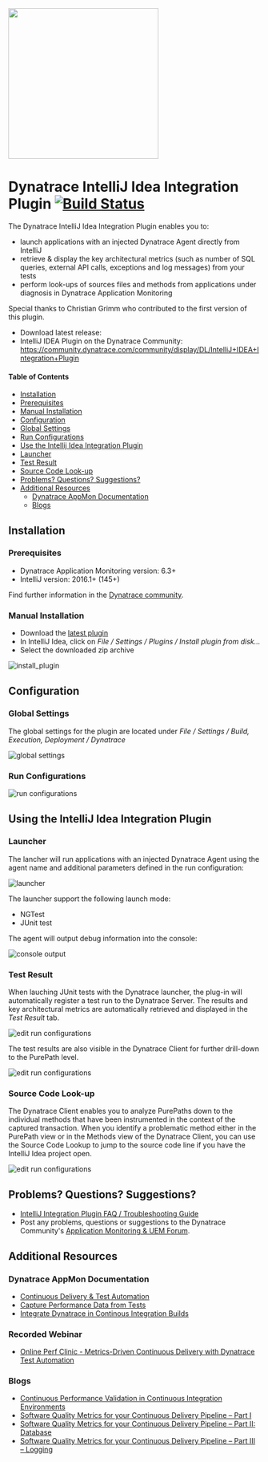 <img src="/img/logo_IntelliJIDEA.png" width="300" />

# Dynatrace IntelliJ Idea Integration Plugin [![Build Status](https://travis-ci.org/Dynatrace/Dynatrace-IntelliJ-IDEA-Integration-Plugin.svg?branch=master)](https://travis-ci.org/Dynatrace/Dynatrace-IntelliJ-IDEA-Integration-Plugin) 
 
The Dynatrace IntelliJ Idea Integration Plugin enables you to:
* launch applications with an injected Dynatrace Agent directly from IntelliJ
* retrieve & display the key architectural metrics (such as number of SQL queries, external API calls, exceptions and log messages) from your tests
* perform look-ups of sources files and methods from applications under diagnosis in Dynatrace Application Monitoring

Special thanks to Christian Grimm who contributed to the first version of this plugin.

* Download latest release: 
* IntelliJ IDEA Plugin on the Dynatrace Community: https://community.dynatrace.com/community/display/DL/IntelliJ+IDEA+Integration+Plugin

#### Table of Contents

* [Installation](#installation)  
 * [Prerequisites](#prerequisites)  
 * [Manual Installation](#manual_installation)
* [Configuration](#configuration)
 * [Global Settings](#global)
 * [Run Configurations](#run_configurations)
* [Use the Intellij Idea Integration Plugin](#use)
 * [Launcher](#launcher)
 * [Test Result](#test_result)
 * [Source Code Look-up](#source_code)
*  [Problems? Questions? Suggestions?](#feedback)
* [Additional Resources](#resources)
  * [Dynatrace AppMon Documentation](#doc)
  * [Blogs](#blogs)


## <a name="installation"></a>Installation

### <a name="prerequisites"></a>Prerequisites

* Dynatrace Application Monitoring version: 6.3+
* IntelliJ version: 2016.1+ (145+)

Find further information in the [Dynatrace community](https://community.dynatrace.com/community/pages/viewpage.action?pageId=68649064).

### <a name="manual_installation"></a>Manual Installation

* Download the [latest plugin]()
* In IntelliJ Idea, click on *File / Settings / Plugins / Install plugin from disk...*
* Select the downloaded zip archive 

![install_plugin](img/install_plugin.png)

## <a name="configuration"></a>Configuration

### <a name="global"></a>Global Settings

The global settings for the plugin are located under *File / Settings / Build, Execution, Deployment / Dynatrace*

![global settings](img/application_configuration.png)

### <a name="run_configurations"></a>Run Configurations 

![run configurations](img/run_configuration.png)

## <a name="use"></a>Using the IntelliJ Idea Integration Plugin

### <a name="launcher"></a>Launcher

The lancher will run applications with an injected Dynatrace Agent using the agent name and additional parameters defined in the run configuration:

![launcher](img/launcher.png)

The launcher support the following launch mode:
* NGTest
* JUnit test

The agent will output debug information into the console:

![console output](img/console.png)

### <a name="test_result"></a>Test Result

When lauching JUnit tests with the Dynatrace launcher, the plug-in will automatically register a test run to the Dynatrace Server. The results and key architectural metrics are automatically retrieved and displayed in the *Test Result* tab.

![edit run configurations](img/test_results.png) 

The test results are also visible in the Dynatrace Client for further drill-down to the PurePath level.

![edit run configurations](img/dynatrace_client_test_automation.png) 

### <a name="source_code"></a>Source Code Look-up

The Dynatrace Client enables you to analyze PurePaths down to the individual methods that have been instrumented in the context of the captured transaction. When you identify a problematic method either in the PurePath view or in the Methods view of the Dynatrace Client, you can use the Source Code Lookup to jump to the source code line if you have the IntelliJ Idea project open.

![edit run configurations](img/source_lookup.png) 

## <a name="feedback"></a>Problems? Questions? Suggestions?

* [IntelliJ Integration Plugin FAQ / Troubleshooting Guide](FAQ.md)
* Post any problems, questions or suggestions to the Dynatrace Community's [Application Monitoring & UEM Forum](https://answers.dynatrace.com/spaces/146/index.html).


## <a name="resources"></a>Additional Resources

### <a name="doc"></a>Dynatrace AppMon Documentation

- [Continuous Delivery & Test Automation](https://community.dynatrace.com/community/pages/viewpage.action?pageId=215161284)
- [Capture Performance Data from Tests](https://community.dynatrace.com/community/display/DOCDT63/Capture+Performance+Data+from+Tests)
- [Integrate Dynatrace in Continous Integration Builds](https://community.dynatrace.com/community/display/DOCDT63/Integrate+Dynatrace+in+Continuous+Integration+Builds)

### Recorded Webinar

- [Online Perf Clinic - Metrics-Driven Continuous Delivery with Dynatrace Test Automation](https://youtu.be/TXPSDpy7unw)

### <a name="blogs"></a>Blogs

- [Continuous Performance Validation in Continuous Integration Environments](http://apmblog.dynatrace.com/2013/11/27/continuous-performance-validation-in-continuous-integration-environments/)
- [Software Quality Metrics for your Continuous Delivery Pipeline – Part I](http://apmblog.dynatrace.com/2014/03/13/software-quality-metrics-for-your-continuous-delivery-pipeline-part-i/)
- [Software Quality Metrics for your Continuous Delivery Pipeline – Part II: Database](http://apmblog.dynatrace.com/2014/04/23/database-access-quality-metrics-for-your-continuous-delivery-pipeline/)
- [Software Quality Metrics for your Continuous Delivery Pipeline – Part III – Logging](http://apmblog.dynatrace.com/2014/06/17/software-quality-metrics-for-your-continuous-delivery-pipeline-part-iii-logging/)

